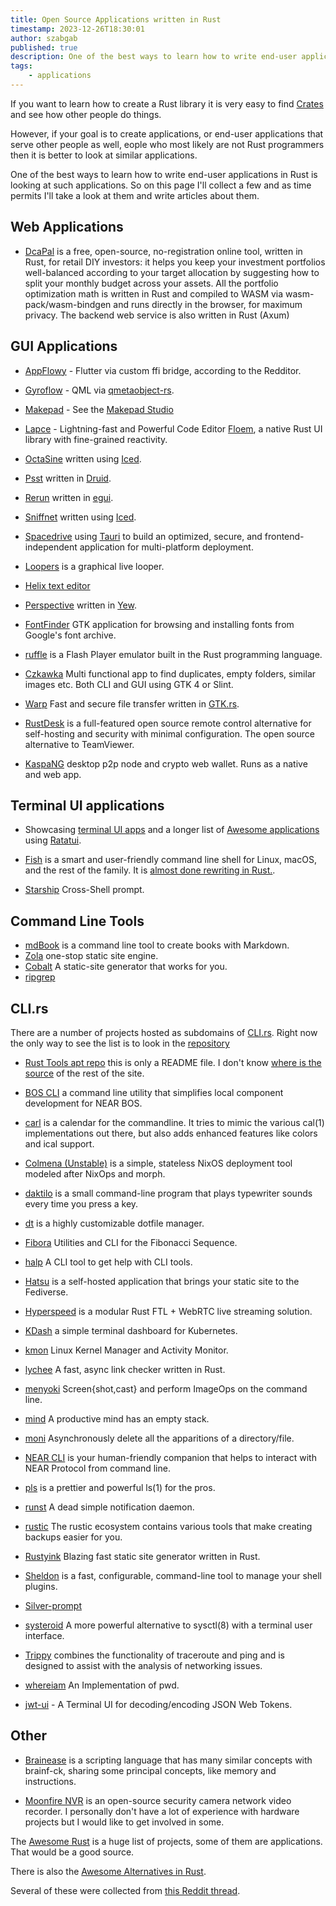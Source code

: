```yaml
---
title: Open Source Applications written in Rust
timestamp: 2023-12-26T18:30:01
author: szabgab
published: true
description: One of the best ways to learn how to write end-user applications in Rust is looking at such applications.
tags:
    - applications
---
```


If you want to learn how to create a Rust library it is very easy to find [Crates](https://crates.io/) and see how other people do things.

However, if your goal is to create applications, or end-user applications that serve other people as well, eople who most likely are not Rust programmers then it is better to look at similar applications.

One of the best ways to learn how to write end-user applications in Rust is looking at such applications. So on this page I'll collect a few and as time permits I'll take a look at them and write articles about them.


## Web Applications

* [DcaPal](https://dcapal.com/) is a free, open-source, no-registration online tool, written in Rust, for retail DIY investors: it helps you keep your investment portfolios well-balanced according to your target allocation by suggesting how to split your monthly budget across your assets. All the portfolio optimization math is written in Rust and compiled to WASM via wasm-pack/wasm-bindgen and runs directly in the browser, for maximum privacy. The backend web service is also written in Rust (Axum)

## GUI Applications

* [AppFlowy](https://appflowy.io/) - Flutter via custom ffi bridge, according to the Redditor.
* [Gyroflow](https://gyroflow.xyz/) - QML via [qmetaobject-rs](https://crates.io/crates/qmetaobject).
* [Makepad](https://makepad.nl/) - See the [Makepad Studio](https://makepad.dev/)
* [Lapce](https://lapce.dev/) - Lightning-fast and Powerful Code Editor  [Floem](https://github.com/lapce/floem), a native Rust UI library with fine-grained reactivity.
* [OctaSine](https://www.octasine.com/) written using [Iced](https://iced.rs/).
* [Psst](https://github.com/jpochyla/psst) written in [Druid](https://linebender.org/druid/).
* [Rerun](https://www.rerun.io/) written in [egui](https://www.egui.rs/).
* [Sniffnet](https://sniffnet.net/) written using [Iced](https://iced.rs/).
* [Spacedrive](https://www.spacedrive.com/) using [Tauri](https://tauri.app/) to build an optimized, secure, and frontend-independent application for multi-platform deployment.
* [Loopers](https://github.com/mwylde/loopers) is a graphical live looper.
* [Helix text editor](https://helix-editor.com/)
* [Perspective](https://perspective.finos.org/) written in [Yew](https://yew.rs/).
* [FontFinder](https://github.com/mmstick/fontfinder) GTK application for browsing and installing fonts from Google's font archive.
* [ruffle](https://ruffle.rs/) is a Flash Player emulator built in the Rust programming language.
* [Czkawka](https://github.com/qarmin/czkawka/) Multi functional app to find duplicates, empty folders, similar images etc. Both CLI and GUI using GTK 4 or Slint.
* [Warp](https://apps.gnome.org/Warp/) Fast and secure file transfer written in [GTK.rs](https://gtk-rs.org/).

* [RustDesk](https://rustdesk.com/) is a full-featured open source remote control alternative for self-hosting and security with minimal configuration. The open source alternative to TeamViewer.

* [KaspaNG](https://aspectron.com/en/projects/kaspa-ng.html) desktop p2p node and crypto web wallet. Runs as a native and web app.

## Terminal UI applications

* Showcasing [terminal UI apps](https://ratatui.rs/showcase/apps/) and a longer list of [Awesome applications](https://github.com/ratatui-org/awesome-ratatui#-apps) using [Ratatui](https://ratatui.rs/).

* [Fish](https://fishshell.com/) is a smart and user-friendly command line shell for Linux, macOS, and the rest of the family. It is [almost done rewriting in Rust.](https://github.com/fish-shell/fish-shell/discussions/10123).

* [Starship](https://starship.rs/) Cross-Shell prompt.


## Command Line Tools

* [mdBook](https://rust-lang.github.io/mdBook/) is a command line tool to create books with Markdown.
* [Zola](https://www.getzola.org/) one-stop static site engine.
* [Cobalt](https://cobalt-org.github.io/) A static-site generator that works for you.
* [ripgrep](https://github.com/BurntSushi/ripgrep)

## CLI.rs

There are a number of projects hosted as subdomains of [CLI.rs](https://cli.rs/). Right now the only way to see the list is to look in the [repository](https://github.com/zackify/cli.rs/tree/master/domains)

* [Rust Tools apt repo](https://apt.cli.rs/) this is only a README file. I don't know [where is the source](https://github.com/ethanhs/apt.cli.rs/issues/14) of the rest of the site.
* [BOS CLI](https://github.com/bos-cli-rs/bos-cli-rs) a command line utility that simplifies local component development for NEAR BOS.
* [carl](https://carl.cli.rs/) is a calendar for the commandline. It tries to mimic the various cal(1) implementations out there, but also adds enhanced features like colors and ical support.
* [Colmena (Unstable)](https://colmena.cli.rs/) is a simple, stateless NixOS deployment tool modeled after NixOps and morph.
* [daktilo](https://daktilo.cli.rs/) is a small command-line program that plays typewriter sounds every time you press a key.
* [dt](https://dt.cli.rs/) is a highly customizable dotfile manager.
* [Fibora](http://fibora.cli.rs/) Utilities and CLI for the Fibonacci Sequence.
* [halp](https://halp.cli.rs/) A CLI tool to get help with CLI tools.
* [Hatsu](https://hatsu.cli.rs/) is a self-hosted application that brings your static site to the Fediverse.
* [Hyperspeed](https://hyperspeed.cli.rs/) is a modular Rust FTL + WebRTC live streaming solution.
* [KDash](https://kdash.cli.rs/) a simple terminal dashboard for Kubernetes.
* [kmon](https://kmon.cli.rs/) Linux Kernel Manager and Activity Monitor.
* [lychee](https://lychee.cli.rs/) A fast, async link checker written in Rust.
* [menyoki](https://menyoki.cli.rs/) Screen{shot,cast} and perform ImageOps on the command line.
* [mind](https://mind.cli.rs/) A productive mind has an empty stack.
* [moni](http://moni.cli.rs/) Asynchronously delete all the apparitions of a directory/file.
* [NEAR CLI](https://github.com/near/near-cli-rs) is your human-friendly companion that helps to interact with NEAR Protocol from command line.
* [pls](https://pls.cli.rs/) is a prettier and powerful ls(1) for the pros.
* [runst](https://runst.cli.rs/) A dead simple notification daemon.
* [rustic](https://rustic.cli.rs/) The rustic ecosystem contains various tools that make creating backups easier for you.
* [Rustyink](https://rustyink.cli.rs/) Blazing fast static site generator written in Rust.
* [Sheldon](https://sheldon.cli.rs/) is a fast, configurable, command-line tool to manage your shell plugins.
* [Silver-prompt](https://silver.cli.rs/)
* [systeroid](https://systeroid.cli.rs/) A more powerful alternative to sysctl(8) with a terminal user interface.
* [Trippy](https://trippy.cli.rs/) combines the functionality of traceroute and ping and is designed to assist with the analysis of networking issues.
* [whereiam](http://whereiam.cli.rs/) An Implementation of pwd.

* [jwt-ui](https://github.com/jwt-rs/jwt-ui) - A Terminal UI for decoding/encoding JSON Web Tokens.


## Other

* [Brainease](https://brainease.cli.rs/) is a scripting language that has many similar concepts with brainf-ck, sharing some principal concepts, like memory and instructions.



* [Moonfire NVR](https://github.com/scottlamb/moonfire-nvr) is an open-source security camera network video recorder. I personally don't have a lot of experience with hardware projects but I would like to get involved in some.


The [Awesome Rust](https://github.com/rust-unofficial/awesome-rust) is a huge list of projects, some of them are applications. That would be a good source.

There is also the [Awesome Alternatives in Rust](https://github.com/TaKO8Ki/awesome-alternatives-in-rust).

Several of these were collected from [this Reddit thread](https://www.reddit.com/r/rust/comments/18rumat/open_source_enduser_applications_written_in_rust/).

